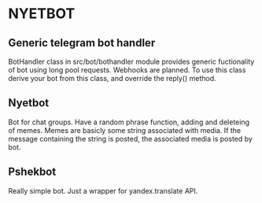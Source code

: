# NYETBOT

## Generic telegram bot handler
BotHandler class in src/bot/bothandler module provides generic fuctionality of bot using long pool requests. Webhooks are planned. To use this class derive your bot from this class, and override the reply() method.

## Nyetbot
Bot for chat groups. Have a random phrase function, adding and deleteing of memes. Memes are basicly some string associated with media. If the message containing the string is posted, the associated media is posted by bot.

## Pshekbot
Really simple bot. Just a wrapper for yandex.translate API.
